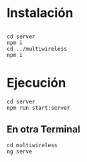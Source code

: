 # Instalación
## 

    cd server
    npm i
    cd ../multiwireless
    npm i


# Ejecución

    cd server
    npm run start:server
    
## En otra Terminal

    cd multiwireless
    ng serve

